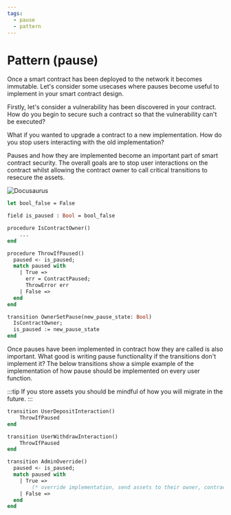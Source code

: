 ```yaml
---
tags:
  - pause
  - pattern
---
```


# Pattern (pause)

Once a smart contract has been deployed to the network it becomes immutable. Let's consider some usecases where pauses become useful to implement in your smart contract design.

Firstly, let's consider a vulnerability has been discovered in your contract. How do you begin to secure such a contract so that the vulnerability can't be executed?

What if you wanted to upgrade a contract to a new implementation. How do you stop users interacting with the old implementation?

Pauses and how they are implemented become an important part of smart contract security. The overall goals are to stop user interactions on the contract whilst allowing the contract owner to call critical transitions to resecure the assets.

![Docusaurus](/img/recipes/patterns/pause-diagram.png)

```ocaml
let bool_false = False

field is_paused : Bool = bool_false

procedure IsContractOwner()
    ...
end

procedure ThrowIfPaused()
  paused <- is_paused;
  match paused with
    | True =>
      err = ContractPaused;
      ThrowError err
    | False =>
  end
end

transition OwnerSetPause(new_pause_state: Bool)
  IsContractOwner;
  is_paused := new_pause_state
end

```

Once pauses have been implemented in contract how they are called is also important. What good is writing pause functionality if the transitions don't implement it? The below transitions show a simple example of the implementation of how pause should be implemented on every user function.

:::tip
If you store assets you should be mindful of how you will migrate in the future.
:::

```ocaml
transition UserDepositInteraction()
    ThrowIfPaused
end

transition UserWithdrawInteraction()
    ThrowIfPaused
end

transition AdminOverride()
  paused <- is_paused;
  match paused with
    | True =>
        (* override implementation, send assets to their owner, contract dead ...*)
    | False =>
  end
end
```
